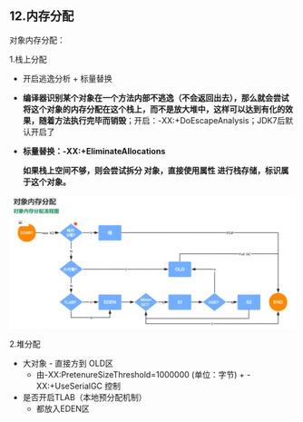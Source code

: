 ## 12.内存分配

对象内存分配：

1.栈上分配

- 开启逃逸分析 + 标量替换
- **编译器识别某个对象在一个方法内部不逃逸（不会返回出去），那么就会尝试将这个对象的内存分配在这个栈上，而不是放大堆中，这样可以达到有化的效果，随着方法执行完毕而销毁**；开启：-XX:+DoEscapeAnalysis；JDK7后默认开启了
- **标量替换：-XX:+EliminateAllocations**

  **如果栈上空间不够，则会尝试拆分 对象，直接使用属性 进行栈存储，标识属于这个对象。**

![image-20230421044904113](./assets/image-20230421044904113.png)



2.堆分配

- 大对象 - 直接方到 OLD区
  - 由-XX:PretenureSizeThreshold=1000000 (单位：字节)   + -XX:+UseSerialGC 控制
- 是否开启TLAB（本地预分配机制）
  - 都放入EDEN区